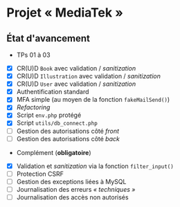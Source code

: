 # Projet « MediaTek »
## État d'avancement
- TPs 01 à 03
- [x] CR(U)D `Book` avec validation / *sanitization*
- [x] CR(U)D `Illustration` avec validation / *sanitization*
- [x] CR(U)D `User` avec validation / *sanitization*
- [x] Authentification standard
- [x] MFA simple (au moyen de la fonction `fakeMailSend()`)
- [x] *Refactoring*
- [x] Script `env.php` protégé
- [x] Script `utils/db_connect.php`
- [ ] Gestion des autorisations côté *front*
- [ ] Gestion des autorisations côté *back*
- Complément (**obligatoire**)
- [x] Validation et *sanitization* via la fonction `filter_input()`
- [ ] Protection CSRF
- [ ] Gestion des exceptions liées à MySQL
- [ ] Journalisation des erreurs *« techniques »*
- [ ] Journalisation des accès non autorisés
